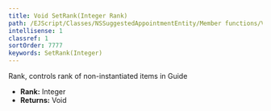 ```yaml
---
title: Void SetRank(Integer Rank)
path: /EJScript/Classes/NSSuggestedAppointmentEntity/Member functions/Void SetRank(Integer p_0)
intellisense: 1
classref: 1
sortOrder: 7777
keywords: SetRank(Integer)
---
```



Rank, controls rank of non-instantiated items in Guide



* **Rank:** Integer
* **Returns:** Void


